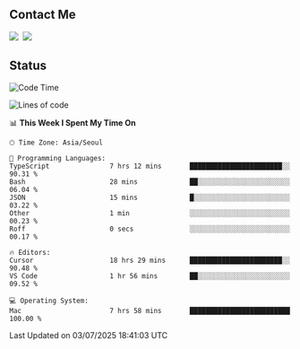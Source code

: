 ## Contact Me
<a href="https://instagram.com/_hongrok"><img src="https://img.shields.io/badge/Instagram-E4405F?style=for-the-badge&logo=Instagram&logoColor=white"/></a>&nbsp;
<img src="https://img.shields.io/badge/HongRok @hlog2e-5865F2?style=for-the-badge&logo=Discord&logoColor=white"/>&nbsp;

## Status

<!--START_SECTION:waka-->
![Code Time](http://img.shields.io/badge/Code%20Time-952%20hrs%2022%20mins-blue)

![Lines of code](https://img.shields.io/badge/From%20Hello%20World%20I%27ve%20Written-701.2%20thousand%20lines%20of%20code-blue)

📊 **This Week I Spent My Time On** 

```text
🕑︎ Time Zone: Asia/Seoul

💬 Programming Languages: 
TypeScript               7 hrs 12 mins       ███████████████████████░░   90.31 % 
Bash                     28 mins             ██░░░░░░░░░░░░░░░░░░░░░░░   06.04 % 
JSON                     15 mins             █░░░░░░░░░░░░░░░░░░░░░░░░   03.22 % 
Other                    1 min               ░░░░░░░░░░░░░░░░░░░░░░░░░   00.23 % 
Roff                     0 secs              ░░░░░░░░░░░░░░░░░░░░░░░░░   00.17 % 

🔥 Editors: 
Cursor                   18 hrs 29 mins      ███████████████████████░░   90.48 % 
VS Code                  1 hr 56 mins        ██░░░░░░░░░░░░░░░░░░░░░░░   09.52 % 

💻 Operating System: 
Mac                      7 hrs 58 mins       █████████████████████████   100.00 % 
```


 Last Updated on 03/07/2025 18:41:03 UTC
<!--END_SECTION:waka-->
